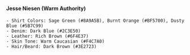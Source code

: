 #### Jesse Niesen (Warm Authority)

```
- Shirt Colors: Sage Green (#8A9A5B), Burnt Orange (#BF5700), Dusty Blue (#5B7C99)
- Denim: Dark Blue (#2C3E50)
- Leather: Rich Brown (#6F4E37)
- Skin Tone: Warm Caucasian (#F4C7A0)
- Hair/Beard: Dark Brown (#3E2723)
```
